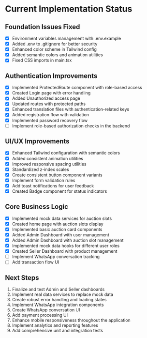 # Current Implementation Status

## Foundation Issues Fixed
- [x] Environment variables management with .env.example
- [x] Added .env to .gitignore for better security
- [x] Enhanced color scheme in Tailwind config
- [x] Added semantic colors and animation utilities
- [x] Fixed CSS imports in main.tsx

## Authentication Improvements
- [x] Implemented ProtectedRoute component with role-based access
- [x] Created Login page with error handling
- [x] Added Unauthorized access page
- [x] Updated routes with protected paths
- [x] Enhanced translation files with authentication-related keys
- [x] Added registration flow with validation
- [x] Implemented password recovery flow
- [ ] Implement role-based authorization checks in the backend

## UI/UX Improvements
- [x] Enhanced Tailwind configuration with semantic colors
- [x] Added consistent animation utilities
- [x] Improved responsive spacing utilities
- [x] Standardized z-index scales
- [x] Create consistent button component variants
- [x] Implement form validation rules
- [x] Add toast notifications for user feedback
- [x] Created Badge component for status indicators

## Core Business Logic
- [x] Implemented mock data services for auction slots
- [x] Created home page with auction slots display
- [x] Implemented basic auction card components
- [x] Added Admin Dashboard with user management
- [x] Added Admin Dashboard with auction slot management
- [x] Implemented mock data hooks for different user roles
- [x] Created Seller Dashboard with product management
- [ ] Implement WhatsApp conversation tracking
- [ ] Add transaction flow UI

## Next Steps
1. Finalize and test Admin and Seller dashboards
2. Implement real data services to replace mock data
3. Create robust error handling and loading states
4. Implement WhatsApp integration components 
5. Create WhatsApp conversation UI
6. Add payment processing UI
7. Enhance mobile responsiveness throughout the application
8. Implement analytics and reporting features
9. Add comprehensive unit and integration tests 